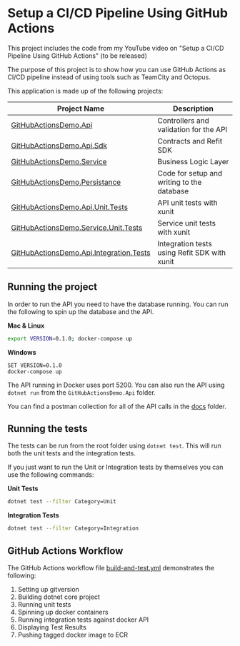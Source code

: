# Setup a CI/CD Pipeline Using GitHub Actions

This project includes the code from my YouTube video on "Setup a CI/CD Pipeline Using GitHub Actions" (to be released)

The purpose of this project is to show how you can use GitHub Actions as CI/CD pipeline instead of using tools such as TeamCity and Octopus.

This application is made up of the following projects:

| Project Name                            | Description                                  |
| --------------------------------------- | -------------------------------------------- |
| [GitHubActionsDemo.Api](src/GitHubActionsDemo.Api/)                   | Controllers and validation for the API       |
| [GitHubActionsDemo.Api.Sdk](src/GitHubActionsDemo.Api.Sdk/)               | Contracts and Refit SDK                      |
| [GitHubActionsDemo.Service](src/GitHubActionsDemo.Service)               | Business Logic Layer                         |
| [GitHubActionsDemo.Persistance](src/GitHubActionsDemo.Persistance)           | Code for setup and writing to the database   |
| [GitHubActionsDemo.Api.Unit.Tests](test/GitHubActionsDemo.Api.Unit.Tests)        | API unit tests with xunit                    |
| [GitHubActionsDemo.Service.Unit.Tests](test/GitHubActionsDemo.Service.Unit.Tests)    | Service unit tests with xunit                |
| [GitHubActionsDemo.Api.Integration.Tests](test/GitHubActionsDemo.Api.Integration.Tests) | Integration tests using Refit SDK with xunit |

## Running the project

In order to run the API you need to have the database running. You can run the following to spin up the database and the API.

**Mac & Linux**
```bash
export VERSION=0.1.0; docker-compose up
```

**Windows**
```
SET VERSION=0.1.0
docker-compose up
```

The API running in Docker uses port 5200. You can also run the API using `dotnet run` from the `GitHubActionsDemo.Api` folder.

You can find a postman collection for all of the API calls in the [docs](docs) folder.

## Running the tests
The tests can be run from the root folder using `dotnet test`. This will run both the unit tests and the integration tests.

If you just want to run the Unit or Integration tests by themselves you can use the following commands:

**Unit Tests**
```bash
dotnet test --filter Category=Unit
```

**Integration Tests**
```bash
dotnet test --filter Category=Integration
```

## GitHub Actions Workflow
The GitHub Actions workflow file [build-and-test.yml](.github/workflows/build-and-test.yml) demonstrates the following:

1. Setting up gitversion
2. Building dotnet core project
3. Running unit tests
4. Spinning up docker containers
5. Running integration tests against docker API
6. Displaying Test Results
7. Pushing tagged docker image to ECR